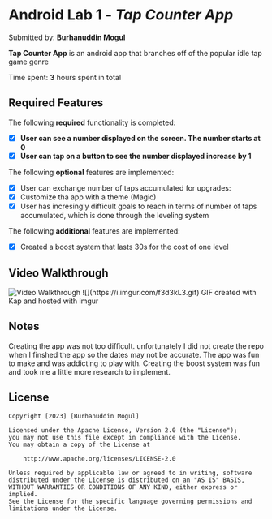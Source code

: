 # Android Lab 1 - *Tap Counter App*

Submitted by: **Burhanuddin Mogul**

**Tap Counter App** is an android app that branches off of the popular idle tap game genre

Time spent: **3** hours spent in total

## Required Features

The following **required** functionality is completed:

- [x] **User can see a number displayed on the screen. The number starts at 0**
- [x] **User can tap on a button to see the number displayed increase by 1**

The following **optional** features are implemented:

- [x] User can exchange number of taps accumulated for upgrades:
- [x] Customize tha app with a theme (Magic)
- [x] User has incresingly difficult goals to reach in terms of number of taps accumulated, which is done through the leveling system

The following **additional** features are implemented:

- [x] Created a boost system that lasts 30s for the cost of one level

## Video Walkthrough

<img src='https://i.imgur.com/f3d3kL3.gif' title='Video Walkthrough' width='' alt='Video Walkthrough' />
![](https://i.imgur.com/f3d3kL3.gif)
GIF created with Kap and hosted with imgur

## Notes

Creating the app was not too difficult. unfortunately I did not create the repo when I finshed the app so the dates may not be accurate. The app was fun to make and was addicting to play with. Creating
the boost system was fun and took me a little more research to implement. 
## License

    Copyright [2023] [Burhanuddin Mogul]

    Licensed under the Apache License, Version 2.0 (the "License");
    you may not use this file except in compliance with the License.
    You may obtain a copy of the License at

        http://www.apache.org/licenses/LICENSE-2.0

    Unless required by applicable law or agreed to in writing, software
    distributed under the License is distributed on an "AS IS" BASIS,
    WITHOUT WARRANTIES OR CONDITIONS OF ANY KIND, either express or implied.
    See the License for the specific language governing permissions and
    limitations under the License.
